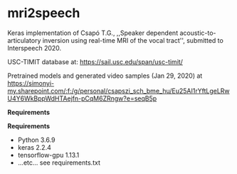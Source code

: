 # mri2speech

Keras implementation of Csapó T.G., ,,Speaker dependent acoustic-to-articulatory inversion using real-time MRI of the vocal tract'', submitted to Interspeech 2020.

USC-TIMIT database at: https://sail.usc.edu/span/usc-timit/

Pretrained models and generated video samples (Jan 29, 2020) at
https://simonyi-my.sharepoint.com/:f:/g/personal/csapszi_sch_bme_hu/Eu25AI1rYftLgeLRwU4Y6WkBppWdHTAejfn-pCqM6ZRngw?e=seqB5p

**Requirements**



**Requirements**

- Python 3.6.9
- keras 2.2.4
- tensorflow-gpu 1.13.1
- ...etc... see requirements.txt
